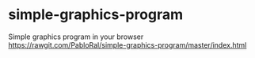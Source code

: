 simple-graphics-program
=======================

Simple graphics program in your browser
https://rawgit.com/PabloRal/simple-graphics-program/master/index.html